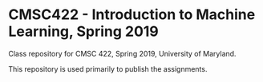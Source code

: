 # CMSC422 - Introduction to Machine Learning, Spring 2019

Class repository for CMSC 422, Spring 2019, University of Maryland.

This repository is used primarily to publish the assignments.
